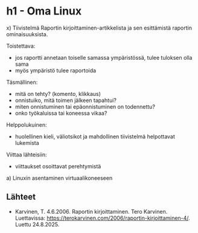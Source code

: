 # h1 - Oma Linux

x) Tiivistelmä Raportin kirjoittaminen-artikkelista ja sen esittämistä raportin ominaisuuksista.

Toistettava:
- jos raportti annetaan toiselle samassa ympäristössä, tulee tuloksen olla sama
- myös ympäristö tulee raportoida

Täsmällinen:
- mitä on tehty? (komento, klikkaus)
- onnistuiko, mitä toimen jälkeen tapahtui?
- miten onnistuminen tai epäonnistuminen on todennettu?
- onko työkaluissa tai koneessa vikaa?
  
Helppolukuinen:
- huolellinen kieli, väliotsikot ja mahdollinen tiivistelmä helpottavat lukemista
  
Viittaa lähteisiin:
- viittaukset osoittavat perehtymistä

a) Linuxin asentaminen virtuaalikoneeseen

## Lähteet
- Karvinen, T. 4.6.2006. Raportin kirjoittaminen. Tero Karvinen. Luettavissa: https://terokarvinen.com/2006/raportin-kirjoittaminen-4/. Luettu 24.8.2025.
